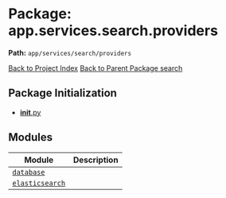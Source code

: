 # Package: app.services.search.providers

**Path:** `app/services/search/providers`

[Back to Project Index](../../../../../index.md)
[Back to Parent Package search](../index.md)

## Package Initialization
- [__init__.py](init.md)

## Modules

| Module | Description |
| --- | --- |
| [`database`](database.md) |  |
| [`elasticsearch`](elasticsearch.md) |  |
